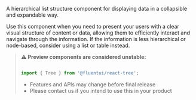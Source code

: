 A hierarchical list structure component for displaying data in a collapsible and expandable way.

Use this component when you need to present your users with a clear visual structure of content or data, allowing them to efficiently interact and navigate through the information. If the information is less hierarchical or node-based, consider using a list or table instead.

<!-- Don't allow prettier to collapse code block into single line -->
<!-- prettier-ignore -->
> **⚠️ Preview components are considered unstable:**
>
> ```jsx
>
> import { Tree } from '@fluentui/react-tree';
>
> ```
>
> - Features and APIs may change before final release
> - Please contact us if you intend to use this in your product
